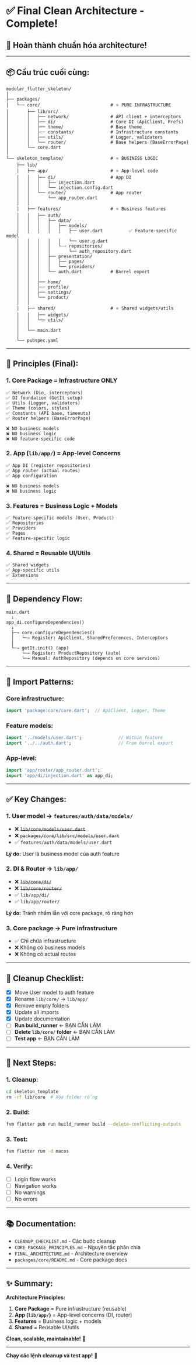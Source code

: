 # ✅ Final Clean Architecture - Complete!

## 🎉 Hoàn thành chuẩn hóa architecture!

---

## 📦 Cấu trúc cuối cùng:

```
moduler_flutter_skeleton/
│
├── packages/
│   └── core/                           # ⭐ PURE INFRASTRUCTURE
│       ├── lib/src/
│       │   ├── network/                # API client + interceptors
│       │   ├── di/                     # Core DI (ApiClient, Prefs)
│       │   ├── theme/                  # Base theme
│       │   ├── constants/              # Infrastructure constants
│       │   ├── utils/                  # Logger, validators
│       │   └── router/                 # Base helpers (BaseErrorPage)
│       └── core.dart
│
└── skeleton_template/                  # ⭐ BUSINESS LOGIC
    ├── lib/
    │   ├── app/                        # ⭐ App-level code
    │   │   ├── di/                     # App DI
    │   │   │   ├── injection.dart
    │   │   │   └── injection.config.dart
    │   │   └── router/                 # App router
    │   │       └── app_router.dart
    │   │
    │   ├── features/                   # ⭐ Business features
    │   │   ├── auth/
    │   │   │   ├── data/
    │   │   │   │   ├── models/
    │   │   │   │   │   ├── user.dart          ✅ Feature-specific model
    │   │   │   │   │   └── user.g.dart
    │   │   │   │   └── repositories/
    │   │   │   │       └── auth_repository.dart
    │   │   │   ├── presentation/
    │   │   │   │   ├── pages/
    │   │   │   │   └── providers/
    │   │   │   └── auth.dart           # Barrel export
    │   │   │
    │   │   ├── home/
    │   │   ├── profile/
    │   │   ├── settings/
    │   │   └── product/
    │   │
    │   ├── shared/                     # ⭐ Shared widgets/utils
    │   │   ├── widgets/
    │   │   └── utils/
    │   │
    │   └── main.dart
    │
    └── pubspec.yaml
```

---

## 🎯 Principles (Final):

### **1. Core Package = Infrastructure ONLY**
```
✅ Network (Dio, interceptors)
✅ DI foundation (GetIt setup)
✅ Utils (Logger, validators)
✅ Theme (colors, styles)
✅ Constants (API base, timeouts)
✅ Router helpers (BaseErrorPage)

❌ NO business models
❌ NO business logic
❌ NO feature-specific code
```

### **2. App (`lib/app/`) = App-level Concerns**
```
✅ App DI (register repositories)
✅ App router (actual routes)
✅ App configuration

❌ NO business models
❌ NO business logic
```

### **3. Features = Business Logic + Models**
```
✅ Feature-specific models (User, Product)
✅ Repositories
✅ Providers
✅ Pages
✅ Feature-specific logic
```

### **4. Shared = Reusable UI/Utils**
```
✅ Shared widgets
✅ App-specific utils
✅ Extensions
```

---

## 🔄 Dependency Flow:

```
main.dart
  ↓
app_di.configureDependencies()
  ↓
  ├─→ core.configureDependencies()
  │   └─→ Register: ApiClient, SharedPreferences, Interceptors
  │
  └─→ getIt.init() (app)
      └─→ Register: ProductRepository (auto)
      └─→ Manual: AuthRepository (depends on core services)
```

---

## 📝 Import Patterns:

### Core infrastructure:
```dart
import 'package:core/core.dart';  // ApiClient, Logger, Theme
```

### Feature models:
```dart
import '../models/user.dart';              // Within feature
import '../../auth.dart';                  // From barrel export
```

### App-level:
```dart
import 'app/router/app_router.dart';
import 'app/di/injection.dart' as app_di;
```

---

## ✅ Key Changes:

### 1. **User model** → `features/auth/data/models/`
- ❌ ~~`lib/core/models/user.dart`~~
- ❌ ~~`packages/core/lib/src/models/user.dart`~~
- ✅ `features/auth/data/models/user.dart`

**Lý do:** User là business model của auth feature

### 2. **DI & Router** → `lib/app/`
- ❌ ~~`lib/core/di/`~~
- ❌ ~~`lib/core/router/`~~
- ✅ `lib/app/di/`
- ✅ `lib/app/router/`

**Lý do:** Tránh nhầm lẫn với core package, rõ ràng hơn

### 3. **Core package** → Pure infrastructure
- ✅ Chỉ chứa infrastructure
- ❌ Không có business models
- ❌ Không có actual routes

---

## 🧹 Cleanup Checklist:

- [x] Move User model to auth feature
- [x] Rename `lib/core/` → `lib/app/`
- [x] Remove empty folders
- [x] Update all imports
- [x] Update documentation
- [ ] **Run build_runner** ← BẠN CẦN LÀM
- [ ] **Delete `lib/core/` folder** ← BẠN CẦN LÀM
- [ ] **Test app** ← BẠN CẦN LÀM

---

## 🚀 Next Steps:

### 1. Cleanup:
```bash
cd skeleton_template
rm -rf lib/core  # Xóa folder rỗng
```

### 2. Build:
```bash
fvm flutter pub run build_runner build --delete-conflicting-outputs
```

### 3. Test:
```bash
fvm flutter run -d macos
```

### 4. Verify:
- [ ] Login flow works
- [ ] Navigation works
- [ ] No warnings
- [ ] No errors

---

## 📚 Documentation:

- `CLEANUP_CHECKLIST.md` - Các bước cleanup
- `CORE_PACKAGE_PRINCIPLES.md` - Nguyên tắc phân chia
- `FINAL_ARCHITECTURE.md` - Architecture overview
- `packages/core/README.md` - Core package docs

---

## ✨ Summary:

**Architecture Principles:**
1. **Core Package** = Pure infrastructure (reusable)
2. **App (`lib/app/`)** = App-level concerns (DI, router)
3. **Features** = Business logic + models
4. **Shared** = Reusable UI/utils

**Clean, scalable, maintainable!** 🎯

---

**Chạy các lệnh cleanup và test app!** 🚀

